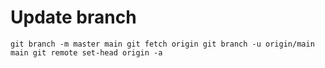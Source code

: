 # Update branch

`git branch -m master main
git fetch origin
git branch -u origin/main main
git remote set-head origin -a`

